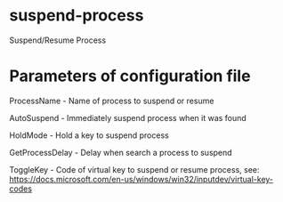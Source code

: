 # suspend-process
Suspend/Resume Process

# Parameters of configuration file
ProcessName - Name of process to suspend or resume

AutoSuspend - Immediately suspend process when it was found

HoldMode - Hold a key to suspend process

GetProcessDelay - Delay when search a process to suspend

ToggleKey - Code of virtual key to suspend or resume process, see: https://docs.microsoft.com/en-us/windows/win32/inputdev/virtual-key-codes